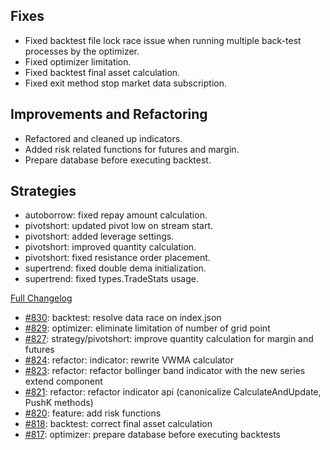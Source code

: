 
## Fixes

- Fixed backtest file lock race issue when running multiple back-test processes by the optimizer.
- Fixed optimizer limitation.
- Fixed backtest final asset calculation.
- Fixed exit method stop market data subscription.

## Improvements and Refactoring

- Refactored and cleaned up indicators.
- Added risk related functions for futures and margin.
- Prepare database before executing backtest.

## Strategies

- autoborrow: fixed repay amount calculation.
- pivotshort: updated pivot low on stream start.
- pivotshort: added leverage settings.
- pivotshort: improved quantity calculation.
- pivotshort: fixed resistance order placement.
- supertrend: fixed double dema initialization.
- supertrend: fixed types.TradeStats usage.


[Full Changelog](https://github.com/OvictorVieira/bbgo/compare/v1.36.0...main)

 - [#830](https://github.com/OvictorVieira/bbgo/pull/830): backtest: resolve data race on index.json
 - [#829](https://github.com/OvictorVieira/bbgo/pull/829): optimizer: eliminate limitation of number of grid point
 - [#827](https://github.com/OvictorVieira/bbgo/pull/827): strategy/pivotshort: improve quantity calculation for margin and futures
 - [#824](https://github.com/OvictorVieira/bbgo/pull/824): refactor: indicator: rewrite VWMA calculator
 - [#823](https://github.com/OvictorVieira/bbgo/pull/823): refactor: refactor bollinger band indicator with the new series extend component
 - [#821](https://github.com/OvictorVieira/bbgo/pull/821): refactor: refactor indicator api (canonicalize CalculateAndUpdate, PushK methods)
 - [#820](https://github.com/OvictorVieira/bbgo/pull/820): feature: add risk functions
 - [#818](https://github.com/OvictorVieira/bbgo/pull/818): backtest: correct final asset calculation
 - [#817](https://github.com/OvictorVieira/bbgo/pull/817): optimizer: prepare database before executing backtests
